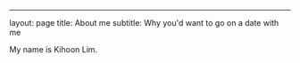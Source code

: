 ---
layout: page
title: About me
subtitle: Why you'd want to go on a date with me

My name is Kihoon Lim.
